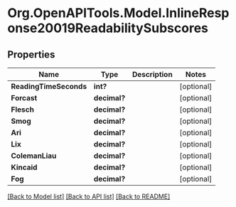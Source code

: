 # Org.OpenAPITools.Model.InlineResponse20019ReadabilitySubscores

## Properties

Name | Type | Description | Notes
------------ | ------------- | ------------- | -------------
**ReadingTimeSeconds** | **int?** |  | [optional] 
**Forcast** | **decimal?** |  | [optional] 
**Flesch** | **decimal?** |  | [optional] 
**Smog** | **decimal?** |  | [optional] 
**Ari** | **decimal?** |  | [optional] 
**Lix** | **decimal?** |  | [optional] 
**ColemanLiau** | **decimal?** |  | [optional] 
**Kincaid** | **decimal?** |  | [optional] 
**Fog** | **decimal?** |  | [optional] 

[[Back to Model list]](../README.md#documentation-for-models) [[Back to API list]](../README.md#documentation-for-api-endpoints) [[Back to README]](../README.md)

